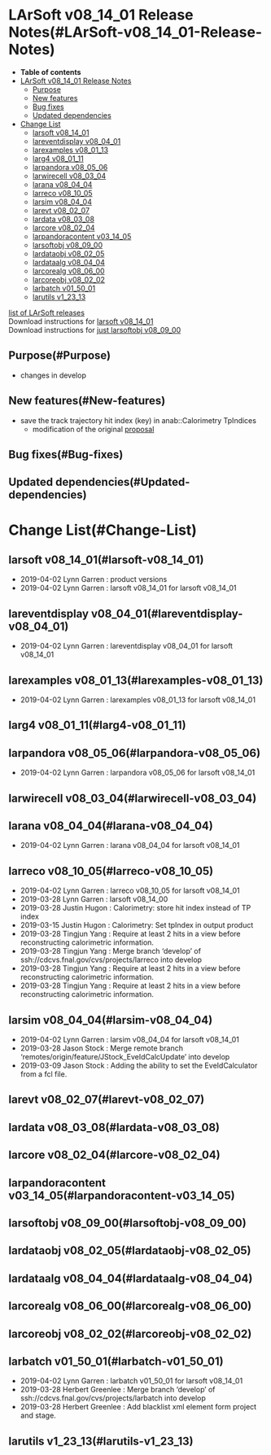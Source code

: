 LArSoft v08\_14\_01 Release Notes(#LArSoft-v08_14_01-Release-Notes)
======================================================================

-   **Table of contents**
-   [LArSoft v08\_14\_01 Release Notes](#LArSoft-v08_14_01-Release-Notes)
    -   [Purpose](#Purpose)
    -   [New features](#New-features)
    -   [Bug fixes](#Bug-fixes)
    -   [Updated dependencies](#Updated-dependencies)
-   [Change List](#Change-List)
    -   [larsoft v08\_14\_01](#larsoft-v08_14_01)
    -   [lareventdisplay v08\_04\_01](#lareventdisplay-v08_04_01)
    -   [larexamples v08\_01\_13](#larexamples-v08_01_13)
    -   [larg4 v08\_01\_11](#larg4-v08_01_11)
    -   [larpandora v08\_05\_06](#larpandora-v08_05_06)
    -   [larwirecell v08\_03\_04](#larwirecell-v08_03_04)
    -   [larana v08\_04\_04](#larana-v08_04_04)
    -   [larreco v08\_10\_05](#larreco-v08_10_05)
    -   [larsim v08\_04\_04](#larsim-v08_04_04)
    -   [larevt v08\_02\_07](#larevt-v08_02_07)
    -   [lardata v08\_03\_08](#lardata-v08_03_08)
    -   [larcore v08\_02\_04](#larcore-v08_02_04)
    -   [larpandoracontent v03\_14\_05](#larpandoracontent-v03_14_05)
    -   [larsoftobj v08\_09\_00](#larsoftobj-v08_09_00)
    -   [lardataobj v08\_02\_05](#lardataobj-v08_02_05)
    -   [lardataalg v08\_04\_04](#lardataalg-v08_04_04)
    -   [larcorealg v08\_06\_00](#larcorealg-v08_06_00)
    -   [larcoreobj v08\_02\_02](#larcoreobj-v08_02_02)
    -   [larbatch v01\_50\_01](#larbatch-v01_50_01)
    -   [larutils v1\_23\_13](#larutils-v1_23_13)

[list of LArSoft releases](LArSoft_release_list)\
Download instructions for [larsoft v08\_14\_01](http://scisoft.fnal.gov/scisoft/bundles/larsoft/v08_14_01/larsoft-v08_14_01.html)\
Download instructions for [just larsoftobj v08\_09\_00](http://scisoft.fnal.gov/scisoft/bundles/larsoftobj/v08_09_00/larsoftobj-v08_09_00.html)

Purpose(#Purpose)
--------------------

-   changes in develop

New features(#New-features)
------------------------------

-   save the track trajectory hit index (key) in anab::Calorimetry TpIndices
    -   modification of the original [proposal](https://indico.fnal.gov/event/20287/contribution/1/material/slides/0.pdf)

Bug fixes(#Bug-fixes)
------------------------

Updated dependencies(#Updated-dependencies)
----------------------------------------------

Change List(#Change-List)
============================

larsoft v08\_14\_01(#larsoft-v08_14_01)
------------------------------------------

-   2019-04-02 Lynn Garren : product versions
-   2019-04-02 Lynn Garren : larsoft v08\_14\_01 for larsoft v08\_14\_01

lareventdisplay v08\_04\_01(#lareventdisplay-v08_04_01)
----------------------------------------------------------

-   2019-04-02 Lynn Garren : lareventdisplay v08\_04\_01 for larsoft v08\_14\_01

larexamples v08\_01\_13(#larexamples-v08_01_13)
--------------------------------------------------

-   2019-04-02 Lynn Garren : larexamples v08\_01\_13 for larsoft v08\_14\_01

larg4 v08\_01\_11(#larg4-v08_01_11)
--------------------------------------

larpandora v08\_05\_06(#larpandora-v08_05_06)
------------------------------------------------

-   2019-04-02 Lynn Garren : larpandora v08\_05\_06 for larsoft v08\_14\_01

larwirecell v08\_03\_04(#larwirecell-v08_03_04)
--------------------------------------------------

larana v08\_04\_04(#larana-v08_04_04)
----------------------------------------

-   2019-04-02 Lynn Garren : larana v08\_04\_04 for larsoft v08\_14\_01

larreco v08\_10\_05(#larreco-v08_10_05)
------------------------------------------

-   2019-04-02 Lynn Garren : larreco v08\_10\_05 for larsoft v08\_14\_01
-   2019-03-28 Lynn Garren : larsoft v08\_14\_00
-   2019-03-28 Justin Hugon : Calorimetry: store hit index instead of TP index
-   2019-03-15 Justin Hugon : Calorimetry: Set tpIndex in output product
-   2019-03-28 Tingjun Yang : Require at least 2 hits in a view before reconstructing calorimetric information.
-   2019-03-28 Tingjun Yang : Merge branch ‘develop’ of ssh://cdcvs.fnal.gov/cvs/projects/larreco into develop
-   2019-03-28 Tingjun Yang : Require at least 2 hits in a view before reconstructing calorimetric information.
-   2019-03-28 Tingjun Yang : Require at least 2 hits in a view before reconstructing calorimetric information.

larsim v08\_04\_04(#larsim-v08_04_04)
----------------------------------------

-   2019-04-02 Lynn Garren : larsim v08\_04\_04 for larsoft v08\_14\_01
-   2019-03-28 Jason Stock : Merge remote branch ‘remotes/origin/feature/JStock\_EveIdCalcUpdate’ into develop
-   2019-03-09 Jason Stock : Adding the ability to set the EveIdCalculator from a fcl file.

larevt v08\_02\_07(#larevt-v08_02_07)
----------------------------------------

lardata v08\_03\_08(#lardata-v08_03_08)
------------------------------------------

larcore v08\_02\_04(#larcore-v08_02_04)
------------------------------------------

larpandoracontent v03\_14\_05(#larpandoracontent-v03_14_05)
--------------------------------------------------------------

larsoftobj v08\_09\_00(#larsoftobj-v08_09_00)
------------------------------------------------

lardataobj v08\_02\_05(#lardataobj-v08_02_05)
------------------------------------------------

lardataalg v08\_04\_04(#lardataalg-v08_04_04)
------------------------------------------------

larcorealg v08\_06\_00(#larcorealg-v08_06_00)
------------------------------------------------

larcoreobj v08\_02\_02(#larcoreobj-v08_02_02)
------------------------------------------------

larbatch v01\_50\_01(#larbatch-v01_50_01)
--------------------------------------------

-   2019-04-02 Lynn Garren : larbatch v01\_50\_01 for larsoft v08\_14\_01
-   2019-03-28 Herbert Greenlee : Merge branch ‘develop’ of ssh://cdcvs.fnal.gov/cvs/projects/larbatch into develop
-   2019-03-28 Herbert Greenlee : Add blacklist xml element form project and stage.

larutils v1\_23\_13(#larutils-v1_23_13)
------------------------------------------

